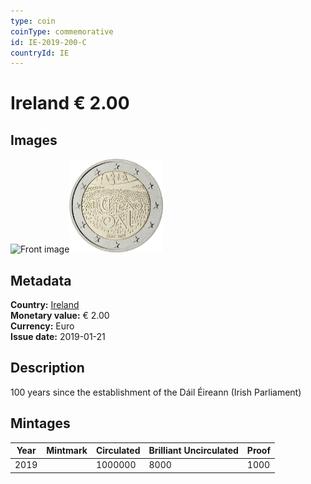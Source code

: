 ```yaml
---
type: coin
coinType: commemorative
id: IE-2019-200-C
countryId: IE
---
```


# Ireland € 2.00

## Images

<img src="../../Images/common-2007-200.webp" height="150" alt="Front image"><img src="Images/IE-2019-200.webp" height="150" alt="Back image">

## Metadata

**Country:** [Ireland](../../Countries/Ireland/index.md)\
**Monetary value:** € 2.00\
**Currency:** Euro\
**Issue date:** 2019-01-21

## Description

100 years since the establishment of the Dáil Éireann (Irish Parliament)

## Mintages

| Year | Mintmark | Circulated | Brilliant Uncirculated | Proof |
| ---- | -------- | ---------- | ---------------------- | ----- |
| 2019 |          | 1000000    | 8000                   | 1000  |
